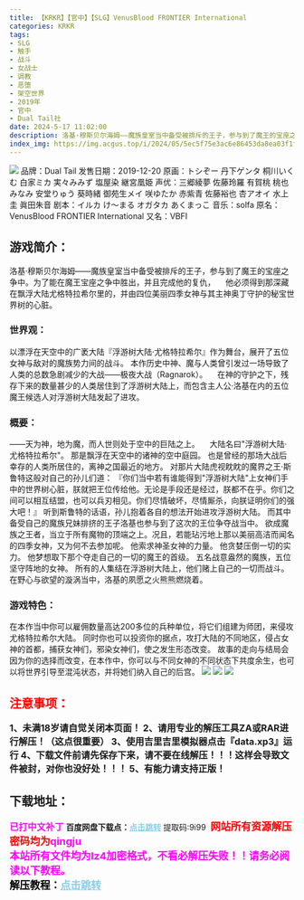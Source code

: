 ```yaml
---
title: 【KRKR】【官中】【SLG】VenusBlood FRONTIER International
categories: KRKR
tags:
- SLG
- 触手
- 战斗
- 女战士
- 调教
- 恶堕
- 架空世界
- 2019年
- 官中
- Dual Tail社
date: 2024-5-17 11:02:00
description: 洛基·穆斯贝尔海姆——魔族皇室当中备受被排斥的王子，参与到了魔王的宝座之争中。为了能在魔王宝座之争中胜出，并且完成他的复仇，他必须得到那深藏在飘浮大陆尤格特拉希尔里的，并由四位美丽四季女神与其主神奥丁守护的秘宝世界树的心脏。
index_img: https://img.acgus.top/i/2024/05/5ec5f75e3ac6e86453da8ea03f1fd9d7.webp
---
```

![](https://img.acgus.top/i/2024/05/5ec5f75e3ac6e86453da8ea03f1fd9d7.webp)
品牌：Dual Tail
发售日期：2019-12-20
原画：トシぞー 丹下ゲンタ 桐川いくむ 白家ミカ 実々みみず 塩屋染 継宮凰姫
声优：三郷綾夢 佐藤玲羅 有賀桃 桃也みなみ 安堂りゅう 葵時緒 御苑生メイ 咲ゆたか 赤紫青 佐藤裕也 杏アオイ 水上圭 眞田朱音
剧本：イルカ け～まる オガタカ あくまっこ
音乐：solfa
原名：VenusBlood FRONTIER International
又名：VBFI

## 游戏简介：
洛基·穆斯贝尔海姆——魔族皇室当中备受被排斥的王子，参与到了魔王的宝座之争中。为了能在魔王宝座之争中胜出，并且完成他的复仇，
　他必须得到那深藏在飘浮大陆尤格特拉希尔里的，并由四位美丽四季女神与其主神奥丁守护的秘宝世界树的心脏。

### 世界观：
以漂浮在天空中的广袤大陆『浮游树大陆·尤格特拉希尔』作为舞台，展开了五位女神与敌对的魔族势力间的战斗。
本作历史中神、魔与人类曾引发过一场导致了人类的总数急剧减少的大战——极夜大战（Ragnarok）。
　在神的守护之下，残存下来的数量甚少的人类居住到了浮游树大陆上，而包含主人公·洛基在内的五位魔王候选人对浮游树大陆发起了进攻。

### 概要：
——天为神，地为魔，而人世则处于空中的巨陆之上。
　大陆名曰"浮游树大陆·尤格特拉希尔"。
那是飘浮在天空中的诸神的空中庭园。
也是曾经的那场大战后幸存的人类所居住的，离神之国最近的地方。
对那片大陆虎视眈眈的魔界之王·斯鲁特这般对自己的孙儿们道：
『你们当中若有谁能得到"浮游树大陆"上女神们手中的世界树心脏，朕就把王位传给他。无论是手段还是经过，朕都不在乎。你们之间可以相互结盟，也可以兵刃相见。你们尽情破坏，尽情厮杀，向朕证明你们的强大吧！』
听到斯鲁特的话语，孙儿抱着各自的想法开始进攻浮游树大陆。
而其中备受自己的魔族兄妹排挤的王子洛基也参与到了这次的王位争夺战当中。
欲成魔族之王者，当立于所有魔物的顶端之上。况且，若能玷污地上那以美丽高洁而闻名的四季女神，又为何不去参加呢。
他索求神圣女神的力量。
他贪婪压倒一切的实力。
他梦想取下那个夺走自己的一切的魔王的首级。
五名战意盎然的魔族，五位坚守阵地的女神。
所有的人集结在浮游树大陆上，他们赌上自己的一切而战斗。
在野心与欲望的漩涡当中，洛基的夙愿之火熊熊燃烧着。

### 游戏特色：
在本作当中你可以雇佣数量高达200多位的兵种单位，将它们组建为师团，来侵攻尤格特拉希尔大陆。
同时你也可以投资你的据点，攻打大陆的不同地区，侵占女神的首都，捕获女神们，邪染女神们，使之发生形态改变。
故事的走向与结局会因为你的选择而改变，在本作中，你可以与不同女神的不同状态下共度余生，也可以将世界引导至混沌状态，并将她们纳入自己的后宫。
![](https://img.acgus.top/i/2024/05/e4403bc0d6adf9f2601de03e2419edb3.webp)
![](https://img.acgus.top/i/2024/05/bbb44058374fa44e8c3d417e76e2f9fa.webp)
![](https://img.acgus.top/i/2024/05/910bdf0372e746e2505b8c5eef95b25c.webp)







## <font color=#FF0000 >注意事项：</font>
<font size=3><b>1、未满18岁请自觉关闭本页面！
2、请用专业的解压工具ZA或RAR进行解压！（这点很重要）
3、使用吉里吉里模拟器点击『data.xp3』运行
4、下载文件前请先保存下来，请不要在线解压！！！这样会导致文件被封，对你也没好处！！！
5、有能力请支持正版！</b></font>

## 下载地址：
<font color=#FF00FF size=3>**已打中文补丁**</font>
<b>百度网盘下载点：</b><a href="https://pan.baidu.com/s/11B8yRdWqR03vzB9_ZCZoNQ?pwd=9i99" style="color: #87CEEB;"><b>点击跳转</b></a> 提取码:9i99
<a style="padding: 0" href="https://post.qingju.org/AD/"><img style="max-width:100%" src="https://img.acgus.top/i/2024/07/478f689b8021d8d499ab43d21acf137a.gif" alt=""></a>
<b><font color=#FF0000 size=4>网站所有资源解压密码均为</b></font><b><font color=#FF00FF size=4>qingju</font><font color=#FF0000 ></font></b><br><b><font color=#FF00FF size=4>本站所有文件均为lz4加密格式，不看必解压失败！！请务必阅读以下教程。</b></font><br><b><font color=#000 size=4>解压教程：</b><a href="https://post.qingju.org/tutorial/000/" style="color: #87CEEB;"><b>点击跳转</b></a>